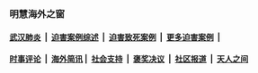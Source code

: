 
### 明慧海外之窗

####  [武汉肺炎](indexes/365.md?t=02032300) &nbsp;|&nbsp;  [迫害案例综述](indexes/328.md?t=02032300) &nbsp;|&nbsp; [迫害致死案例](indexes/277.md?t=02032300)  &nbsp;|&nbsp; [更多迫害案例](indexes/81.md?t=02032300)  &nbsp;|&nbsp; 
####  [时事评论](indexes/251.md?t=02032300) &nbsp;|&nbsp; [海外简讯](indexes/245.md?t=02032300)&nbsp;|&nbsp;  [社会支持](indexes/140.md?t=02032300) &nbsp;|&nbsp; [褒奖决议](indexes/282.md?t=02032300) &nbsp;|&nbsp; [社区报道](indexes/91.md?t=02032300)  &nbsp;|&nbsp; [天人之间](indexes/78.md?t=02032300) 

